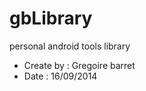 gbLibrary
=========

personal android tools library

* Create by : Gregoire barret
* Date : 16/09/2014